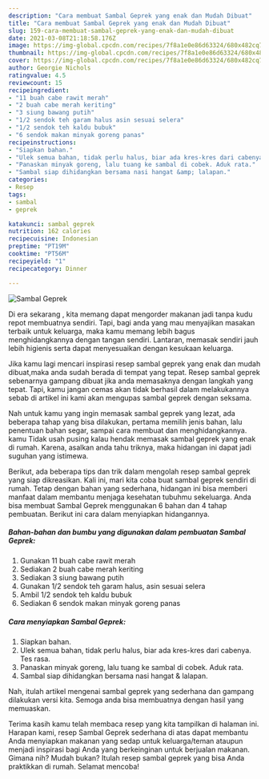 ```yaml
---
description: "Cara membuat Sambal Geprek yang enak dan Mudah Dibuat"
title: "Cara membuat Sambal Geprek yang enak dan Mudah Dibuat"
slug: 159-cara-membuat-sambal-geprek-yang-enak-dan-mudah-dibuat
date: 2021-03-08T21:18:58.176Z
image: https://img-global.cpcdn.com/recipes/7f8a1e0e86d63324/680x482cq70/sambal-geprek-foto-resep-utama.jpg
thumbnail: https://img-global.cpcdn.com/recipes/7f8a1e0e86d63324/680x482cq70/sambal-geprek-foto-resep-utama.jpg
cover: https://img-global.cpcdn.com/recipes/7f8a1e0e86d63324/680x482cq70/sambal-geprek-foto-resep-utama.jpg
author: Georgie Nichols
ratingvalue: 4.5
reviewcount: 15
recipeingredient:
- "11 buah cabe rawit merah"
- "2 buah cabe merah keriting"
- "3 siung bawang putih"
- "1/2 sendok teh garam halus asin sesuai selera"
- "1/2 sendok teh kaldu bubuk"
- "6 sendok makan minyak goreng panas"
recipeinstructions:
- "Siapkan bahan."
- "Ulek semua bahan, tidak perlu halus, biar ada kres-kres dari cabenya. Tes rasa."
- "Panaskan minyak goreng, lalu tuang ke sambal di cobek. Aduk rata."
- "Sambal siap dihidangkan bersama nasi hangat &amp; lalapan."
categories:
- Resep
tags:
- sambal
- geprek

katakunci: sambal geprek 
nutrition: 162 calories
recipecuisine: Indonesian
preptime: "PT19M"
cooktime: "PT56M"
recipeyield: "1"
recipecategory: Dinner

---
```



![Sambal Geprek](https://img-global.cpcdn.com/recipes/7f8a1e0e86d63324/680x482cq70/sambal-geprek-foto-resep-utama.jpg)

Di era  sekarang , kita memang dapat mengorder makanan jadi tanpa kudu repot membuatnya sendiri. Tapi, bagi anda yang mau menyajikan masakan terbaik untuk keluarga, maka kamu memang lebih bagus menghidangkannya dengan tangan sendiri. Lantaran, memasak sendiri jauh lebih higienis serta dapat menyesuaikan dengan kesukaan keluarga.

Jika kamu lagi mencari inspirasi resep sambal geprek yang enak dan mudah dibuat,maka anda sudah berada di tempat yang tepat. Resep sambal geprek  sebenarnya gampang dibuat jika anda memasaknya dengan langkah yang tepat. Tapi, kamu jangan cemas akan tidak berhasil dalam melakukannya 
sebab di artikel ini kami akan mengupas sambal geprek dengan seksama.  



Nah untuk kamu yang ingin memasak sambal geprek yang lezat, ada beberapa tahap yang bisa dilakukan, pertama memilih jenis bahan, lalu penentuan bahan segar, sampai cara membuat dan menghidangkannya. kamu Tidak usah pusing kalau hendak memasak sambal geprek yang enak di rumah. Karena, asalkan anda  tahu triknya, maka hidangan ini dapat jadi suguhan yang istimewa.

Berikut, ada beberapa tips dan trik dalam mengolah resep sambal geprek yang siap dikreasikan. Kali ini, mari kita coba buat sambal geprek sendiri di rumah. Tetap dengan bahan yang sederhana, hidangan ini bisa memberi manfaat dalam membantu menjaga kesehatan tubuhmu sekeluarga. Anda bisa membuat Sambal Geprek menggunakan 6 bahan dan 4 tahap pembuatan. Berikut ini cara dalam menyiapkan hidangannya.

<!--inarticleads1-->

##### Bahan-bahan dan bumbu yang digunakan dalam pembuatan Sambal Geprek:

1. Gunakan 11 buah cabe rawit merah
1. Sediakan 2 buah cabe merah keriting
1. Sediakan 3 siung bawang putih
1. Gunakan 1/2 sendok teh garam halus, asin sesuai selera
1. Ambil 1/2 sendok teh kaldu bubuk
1. Sediakan 6 sendok makan minyak goreng panas




<!--inarticleads2-->

##### Cara menyiapkan Sambal Geprek:

1. Siapkan bahan.
1. Ulek semua bahan, tidak perlu halus, biar ada kres-kres dari cabenya. Tes rasa.
1. Panaskan minyak goreng, lalu tuang ke sambal di cobek. Aduk rata.
1. Sambal siap dihidangkan bersama nasi hangat &amp; lalapan.




Nah, itulah artikel mengenai  sambal geprek  yang sederhana dan gampang dilakukan versi kita. Semoga anda bisa membuatnya dengan hasil yang memuaskan. 

Terima kasih kamu telah membaca resep yang kita tampilkan di halaman ini. Harapan kami, resep  Sambal Geprek sederhana di atas dapat membantu Anda menyiapkan makanan yang sedap untuk keluarga/teman ataupun menjadi inspirasi bagi Anda yang berkeinginan untuk berjualan makanan. Gimana nih? Mudah bukan? Itulah resep sambal geprek yang bisa Anda praktikkan di rumah. Selamat mencoba!

